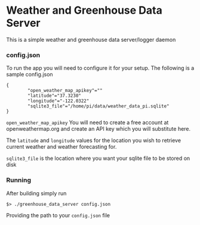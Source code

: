 # Weather and Greenhouse Data Server
This is a simple weather and greenhouse data server/logger daemon

### config.json

To run the app you will need to configure it for your setup. The following is a sample config.json
```
{
        "open_weather_map_apikey"=""
        "latitude"="37.3230"
        "longitude"="-122.0322"
        "sqlite3_file"="/home/pi/data/weather_data_pi.sqlite"
}
```

`open_weather_map_apikey` You will need to create a free account at openweathermap.org and create an API key which you will substitute here.

The `latitude` and `longitude` values for the location you wish to retrieve current weather and weather forecasting for.

`sqlite3_file` is the location where you want your sqlite file to be stored on disk


### Running

After building simply run
```
$> ./greenhouse_data_server config.json
```
Providing the path to your `config.json` file